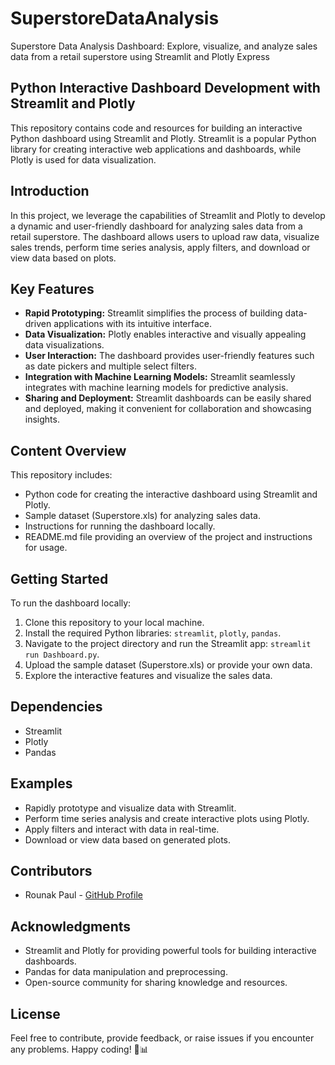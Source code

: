 # SuperstoreDataAnalysis
Superstore Data Analysis Dashboard: Explore, visualize, and analyze sales data from a retail superstore using Streamlit and Plotly Express


## Python Interactive Dashboard Development with Streamlit and Plotly

This repository contains code and resources for building an interactive Python dashboard using Streamlit and Plotly. Streamlit is a popular Python library for creating interactive web applications and dashboards, while Plotly is used for data visualization.

## Introduction

In this project, we leverage the capabilities of Streamlit and Plotly to develop a dynamic and user-friendly dashboard for analyzing sales data from a retail superstore. The dashboard allows users to upload raw data, visualize sales trends, perform time series analysis, apply filters, and download or view data based on plots.

## Key Features

- **Rapid Prototyping:** Streamlit simplifies the process of building data-driven applications with its intuitive interface.
- **Data Visualization:** Plotly enables interactive and visually appealing data visualizations.
- **User Interaction:** The dashboard provides user-friendly features such as date pickers and multiple select filters.
- **Integration with Machine Learning Models:** Streamlit seamlessly integrates with machine learning models for predictive analysis.
- **Sharing and Deployment:** Streamlit dashboards can be easily shared and deployed, making it convenient for collaboration and showcasing insights.

## Content Overview

This repository includes:

- Python code for creating the interactive dashboard using Streamlit and Plotly.
- Sample dataset (Superstore.xls) for analyzing sales data.
- Instructions for running the dashboard locally.
- README.md file providing an overview of the project and instructions for usage.

## Getting Started

To run the dashboard locally:

1. Clone this repository to your local machine.
2. Install the required Python libraries: `streamlit`, `plotly`, `pandas`.
3. Navigate to the project directory and run the Streamlit app: `streamlit run Dashboard.py`.
4. Upload the sample dataset (Superstore.xls) or provide your own data.
5. Explore the interactive features and visualize the sales data.

## Dependencies

- Streamlit
- Plotly
- Pandas

## Examples

- Rapidly prototype and visualize data with Streamlit.
- Perform time series analysis and create interactive plots using Plotly.
- Apply filters and interact with data in real-time.
- Download or view data based on generated plots.

## Contributors

- Rounak Paul - [GitHub Profile](https://github.com/rounakpaul11)

## Acknowledgments

- Streamlit and Plotly for providing powerful tools for building interactive dashboards.
- Pandas for data manipulation and preprocessing.
- Open-source community for sharing knowledge and resources.

## License

Feel free to contribute, provide feedback, or raise issues if you encounter any problems. Happy coding! 🚀📊
